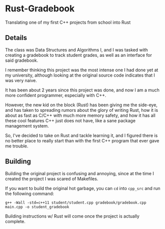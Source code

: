# Rust-Gradebook
Translating one of my first C++ projects from school into Rust


## Details

The class was Data Structures and Algorithms I, and I was tasked with creating a gradebook to track student grades, as well as an interface for said gradebook.

I remember thinking this project was the most intense one I had done yet at my university, although looking at the original source code indicates that I was very naive.

It has been about 2 years since this project was done, and now I am a much more confident programmer, especially with C++. 

However, the new kid on the block (Rust) has been giving me the side-eye, and has taken to spreading rumors about the glory of writing Rust, how it is about as fast as C/C++ with much more memory safety, and how it has all these cool features C++ just does not have, like a sane package management system.

So, I've decided to take on Rust and tackle learning it, and I figured there is no better place to really start than with the first C++ program that ever gave me trouble.

## Building

Building the original project is confusing and annoying, since at the time I created the project I was scared of Makefiles. 

If you want to build the original hot garbage, you can `cd` into `cpp_src` and run the following command:
```
g++ -Wall -std=c++11 student/student.cpp gradebook/gradebook.cpp main.cpp -o student_gradebook
```

Building instructions w/ Rust will come once the project is actually complete.

